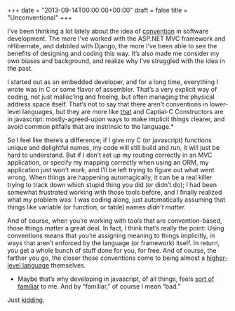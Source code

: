 +++
date = "2013-09-14T00:00:00+00:00"
draft = false
title = "Unconventional"
+++

I’ve been thinking a lot lately about the idea of <a href='http://en.wikipedia.org/wiki/Convention_over_configuration'>convention</a> in software development.  The more I’ve worked with the ASP.NET MVC framework and nHibernate, and dabbled with Django, the more I’ve been able to see the benefits of designing and coding this way.  It’s also made me consider my own biases and background, and realize why I’ve struggled with the idea in the past.

I started out as an embedded developer, and for a long time, everything I wrote was in C or some flavor of assembler.  That’s a very explicit way of coding, not just malloc’ing and freeing, but often managing the physical address space itself.  That’s not to say that there aren’t conventions in lower-level languages, but they are more like <a href='http://www.crockford.com/javascript/private.html'>that</a> and Captial-C Constructors are in javascript:  mostly-agreed-upon ways to make implicit things clearer, and avoid common pitfalls that are instrinsic to the language.*

So I feel like there’s a difference; if I give my C (or javascript) functions unique and delightful names, my code will still build and run, it will just be hard to understand.  But if I don’t set up my routing correctly in an MVC application, or specify my mapping correctly when using an ORM, my application just won’t work, and I’ll be left trying to figure out what went wrong.   When things are happening automagically, it can be a real killer trying to track down which stupid thing you did (or didn’t do); I had been somewhat frustrated working with those tools before, and I finally realized what my problem was:  I was coding along, just automatically assuming that things like variable (or function, or table) names <i>didn’t matter.</i>

And of course, when you’re working with tools that are convention-based, those things matter a great deal.  In fact, I think that’s really the point:  Using conventions means that you’re assigning meaning to things implicitly, in ways that aren’t enforced by the language (or framework) itself.   In return, you get a whole bunch of stuff done for you, for free.  And of course, the farther you go, the closer those conventions come to being almost a <a href='https://github.com/jagregory/fluent-nhibernate/wiki/Conventions'>higher-level language</a> themselves.

*  Maybe that’s why developing in javascript, of all things, feels <a href='http://www.hanselman.com/blog/JavaScriptIsAssemblyLanguageForTheWebSematicMarkupIsDeadCleanVsMachinecodedHTML.aspx'>sort of familiar</a> to me.  And by “familiar,” of course I mean “bad.”

Just <a href='http://www.amazon.com/JavaScript-Good-Parts-Douglas-Crockford/dp/0596517742'>kidding</a>.



